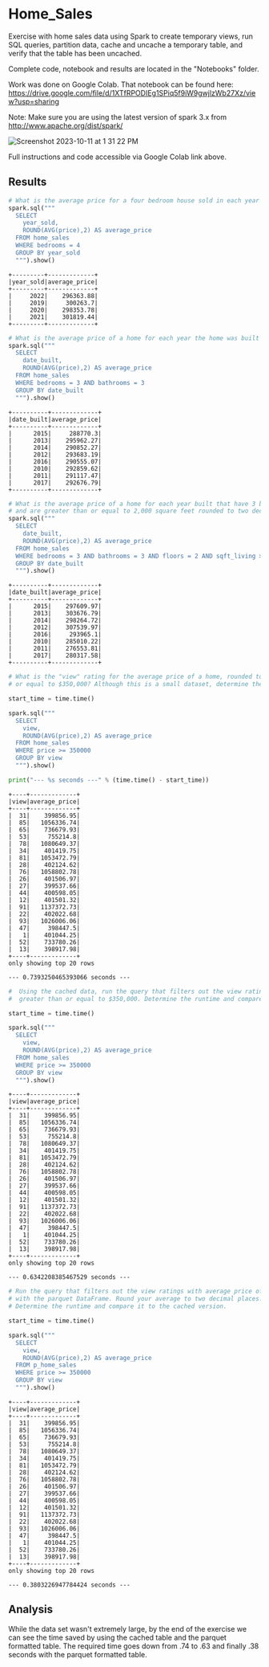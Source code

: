 # Home_Sales
Exercise with home sales data using Spark to create temporary views, run SQL queries, partition data, cache and uncache a temporary table, and verify that the table has been uncached.

Complete code, notebook and results are located in the "Notebooks" folder.

Work was done on Google Colab. That notebook can be found here:
https://drive.google.com/file/d/1XTfRPODIEg1SPiq5f9iW9gwjlzWb27Xz/view?usp=sharing

Note: Make sure you are using the latest version of spark 3.x from http://www.apache.org/dist/spark/

![Screenshot 2023-10-11 at 1 31 22 PM](https://github.com/samuelhfish/Home_Sales/assets/125224990/8ac074d5-0305-4f62-9113-b36fc0c550bf)<br>

Full instructions and code accessible via Google Colab link above.

## Results

```python
# What is the average price for a four bedroom house sold in each year rounded to two decimal places?
spark.sql("""
  SELECT
    year_sold,
    ROUND(AVG(price),2) AS average_price
  FROM home_sales
  WHERE bedrooms = 4
  GROUP BY year_sold
  """).show()
```
```
+---------+-------------+
|year_sold|average_price|
+---------+-------------+
|     2022|    296363.88|
|     2019|     300263.7|
|     2020|    298353.78|
|     2021|    301819.44|
+---------+-------------+
```

```python
# What is the average price of a home for each year the home was built that have 3 bedrooms and 3 bathrooms rounded to two decimal places?
spark.sql("""
  SELECT
    date_built,
    ROUND(AVG(price),2) AS average_price
  FROM home_sales
  WHERE bedrooms = 3 AND bathrooms = 3
  GROUP BY date_built
  """).show()
```
```
+----------+-------------+
|date_built|average_price|
+----------+-------------+
|      2015|     288770.3|
|      2013|    295962.27|
|      2014|    290852.27|
|      2012|    293683.19|
|      2016|    290555.07|
|      2010|    292859.62|
|      2011|    291117.47|
|      2017|    292676.79|
+----------+-------------+
```

```python
# What is the average price of a home for each year built that have 3 bedrooms, 3 bathrooms, with two floors,
# and are greater than or equal to 2,000 square feet rounded to two decimal places?
spark.sql("""
  SELECT
    date_built,
    ROUND(AVG(price),2) AS average_price
  FROM home_sales
  WHERE bedrooms = 3 AND bathrooms = 3 AND floors = 2 AND sqft_living >= 2000
  GROUP BY date_built
  """).show()
```

```
+----------+-------------+
|date_built|average_price|
+----------+-------------+
|      2015|    297609.97|
|      2013|    303676.79|
|      2014|    298264.72|
|      2012|    307539.97|
|      2016|     293965.1|
|      2010|    285010.22|
|      2011|    276553.81|
|      2017|    280317.58|
+----------+-------------+
```

```python
# What is the "view" rating for the average price of a home, rounded to two decimal places, where the homes are greater than
# or equal to $350,000? Although this is a small dataset, determine the run time for this query.

start_time = time.time()

spark.sql("""
  SELECT
    view,
    ROUND(AVG(price),2) AS average_price
  FROM home_sales
  WHERE price >= 350000
  GROUP BY view
  """).show()

print("--- %s seconds ---" % (time.time() - start_time))
```
```
+----+-------------+
|view|average_price|
+----+-------------+
|  31|    399856.95|
|  85|   1056336.74|
|  65|    736679.93|
|  53|     755214.8|
|  78|   1080649.37|
|  34|    401419.75|
|  81|   1053472.79|
|  28|    402124.62|
|  76|   1058802.78|
|  26|    401506.97|
|  27|    399537.66|
|  44|    400598.05|
|  12|    401501.32|
|  91|   1137372.73|
|  22|    402022.68|
|  93|   1026006.06|
|  47|     398447.5|
|   1|    401044.25|
|  52|    733780.26|
|  13|    398917.98|
+----+-------------+
only showing top 20 rows

--- 0.7393250465393066 seconds ---
```

```python
#  Using the cached data, run the query that filters out the view ratings with average price 
#  greater than or equal to $350,000. Determine the runtime and compare it to uncached runtime.

start_time = time.time()

spark.sql("""
  SELECT
    view,
    ROUND(AVG(price),2) AS average_price
  FROM home_sales
  WHERE price >= 350000
  GROUP BY view
  """).show()

```

```
+----+-------------+
|view|average_price|
+----+-------------+
|  31|    399856.95|
|  85|   1056336.74|
|  65|    736679.93|
|  53|     755214.8|
|  78|   1080649.37|
|  34|    401419.75|
|  81|   1053472.79|
|  28|    402124.62|
|  76|   1058802.78|
|  26|    401506.97|
|  27|    399537.66|
|  44|    400598.05|
|  12|    401501.32|
|  91|   1137372.73|
|  22|    402022.68|
|  93|   1026006.06|
|  47|     398447.5|
|   1|    401044.25|
|  52|    733780.26|
|  13|    398917.98|
+----+-------------+
only showing top 20 rows

--- 0.6342208385467529 seconds ---
```

```python 
# Run the query that filters out the view ratings with average price of greater than or equal to $350,000 
# with the parquet DataFrame. Round your average to two decimal places. 
# Determine the runtime and compare it to the cached version.

start_time = time.time()

spark.sql("""
  SELECT
    view,
    ROUND(AVG(price),2) AS average_price
  FROM p_home_sales
  WHERE price >= 350000
  GROUP BY view
  """).show()
```

```
+----+-------------+
|view|average_price|
+----+-------------+
|  31|    399856.95|
|  85|   1056336.74|
|  65|    736679.93|
|  53|     755214.8|
|  78|   1080649.37|
|  34|    401419.75|
|  81|   1053472.79|
|  28|    402124.62|
|  76|   1058802.78|
|  26|    401506.97|
|  27|    399537.66|
|  44|    400598.05|
|  12|    401501.32|
|  91|   1137372.73|
|  22|    402022.68|
|  93|   1026006.06|
|  47|     398447.5|
|   1|    401044.25|
|  52|    733780.26|
|  13|    398917.98|
+----+-------------+
only showing top 20 rows

--- 0.3803226947784424 seconds ---
```
## Analysis
While the data set wasn't extremely large, by the end of the exercise we can see the time saved by using the cached table and the parquet formatted table. The required time  goes down from .74 to .63 and finally .38 seconds with the parquet formatted table.
